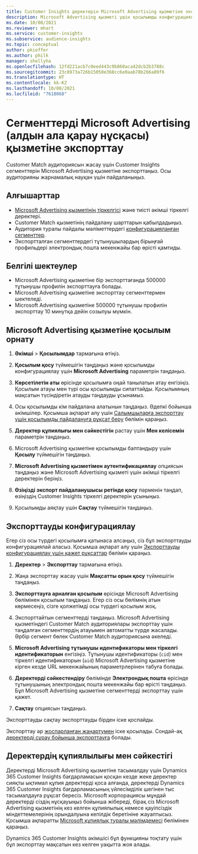 ```yaml
---
title: Customer Insights деректерін Microsoft Advertising қызметіне экспорттау
description: Microsoft Advertising қызметі үшін қосылымды конфигурациялау және экспорттау жолы туралы ақпарат.
ms.date: 10/08/2021
ms.reviewer: mhart
ms.service: customer-insights
ms.subservice: audience-insights
ms.topic: conceptual
author: pkieffer
ms.author: philk
manager: shellyha
ms.openlocfilehash: 12fd221acb7c0eed443c9b860aca42dcb2b3788c
ms.sourcegitcommit: 23c8973a726b15050e368cc6e0aab78b266a89f6
ms.translationtype: HT
ms.contentlocale: kk-KZ
ms.lasthandoff: 10/08/2021
ms.locfileid: "7618068"
---
```

# <a name="export-segments-to-microsoft-advertising-preview"></a>Сегменттерді Microsoft Advertising (алдын ала қарау нұсқасы) қызметіне экспорттау

Customer Match аудиториясын жасау үшін Customer Insights сегменттерін Microsoft Advertising қызметіне экспорттаңыз. Осы аудиторияны жарнамалық науқан үшін пайдаланыңыз.

## <a name="prerequisites"></a>Алғышарттар

-   [Microsoft Advertising қызметінің тіркелгісі](https://ads.microsoft.com/) және тиісті әкімші тіркелгі деректері.
-   Customer Match қызметінің пайдалану шарттарын қабылдадыңыз. 
-   Аудитория туралы пайдалы мәліметтердегі [конфигурацияланған сегменттер](segments.md).
-   Экспортталған сегменттердегі тұтынушылардың бірыңғай профильдері электрондық пошта мекенжайы бар өрісті қамтиды.

## <a name="known-limitations"></a>Белгілі шектеулер

- Microsoft Advertising қызметіне бір экспорттағанда 500000 тұтынушы профилін экспорттауға болады.
- Microsoft Advertising қызметіне экспорттау сегменттермен шектеледі.
- Microsoft Advertising қызметіне 500000 тұтынушы профилін экспорттау 10 минутқа дейін созылуы мүмкін. 


## <a name="set-up-the-connection-to-microsoft-advertising"></a>Microsoft Advertising қызметіне қосылым орнату

1. **Әкімші** > **Қосылымдар** тармағына өтіңіз.

1. **Қосылым қосу** түймешігін таңдаңыз және қосылымды конфигурациялау үшін **Microsoft Advertising** параметрін таңдаңыз.

1. **Көрсетілетін аты** өрісінде қосылымға оңай танылатын атау енгізіңіз. Қосылым атауы мен түрі осы қосылымды сипаттайды. Қосылымның мақсатын түсіндіретін атауды таңдауды ұсынамыз.

1. Осы қосылымды кім пайдалана алатынын таңдаңыз. Әдепкі бойынша әкімшілер. Қосымша ақпарат алу үшін [Салымшыларға экспорттау үшін қосылымды пайдалануға рұқсат беру](connections.md#allow-contributors-to-use-a-connection-for-exports) бөлімін қараңыз.

1. **Деректер құпиялығы мен сәйкестігін** растау үшін **Мен келісемін** параметрін таңдаңыз.

1. Microsoft Advertising қызметіне қосылымды баптандыру үшін **Қосылу** түймешігін таңдаңыз.

1. **Microsoft Advertising қызметімен аутентификациялау** опциясын таңдаңыз және Microsoft Advertising қызметі үшін әкімші тіркелгі деректерін беріңіз.

1. **Өзіңізді экспорт пайдаланушысы ретінде қосу** пәрменін таңдап, өзіңіздің Customer Insights тіркелгі деректерін ұсыныңыз.

1. Қосылымды аяқтау үшін **Сақтау** түймешігін таңдаңыз.

## <a name="configure-an-export"></a>Экспорттауды конфигурациялау

Егер сіз осы түрдегі қосылымға қатынаса алсаңыз, сіз бұл экспорттауды конфигурациялай аласыз. Қосымша ақпарат алу үшін [Экспорттауды конфигурациялау үшін қажет рұқсаттар](export-destinations.md#set-up-a-new-export) бөлімін қараңыз.

1. **Деректер** > **Экспорттау** тармағына өтіңіз.

1. Жаңа экспорттау жасау үшін **Мақсатты орын қосу** түймешігін таңдаңыз.

1. **Экспорттауға арналған қосылым** өрісінде Microsoft Advertising бөлімінен қосылым таңдаңыз. Егер сіз осы бөлімнің атын көрмесеңіз, сізге қолжетімді осы түрдегі қосылым жоқ.

1. Экспорттайтын сегменттерді таңдаңыз. Microsoft Advertising қызметіндегі Customer Match аудиториялары экспорттау үшін таңдалған сегменттердің атауымен автоматты түрде жасалады. Әрбір сегмент бөлек Customer Match аудиториясына әкеледі. 

1. **Microsoft Advertising тұтынушы идентификаторы мен тіркелгі идентификаторын** енгізіңіз. Тұтынушы идентификаторы (`cid`) мен тіркелгі идентификаторын (`aid`) Microsoft Advertising қызметіне кірген кезде URL мекенжайының параметрлерінен табуға болады.

1. **Деректерді сәйкестендіру** бөлімінде **Электрондық пошта** өрісінде тұтынушының электрондық пошта мекенжайы бар өрісті таңдаңыз. Бұл Microsoft Advertising қызметіне сегменттерді экспорттау үшін қажет.

1. **Сақтау** опциясын таңдаңыз.

Экспорттауды сақтау экспорттауды бірден іске қоспайды.

Экспорттау әр [жоспарланған жаңартумен](system.md#schedule-tab) іске қосылады. Сондай-ақ [деректерді сұрау бойынша экспорттауға](export-destinations.md#run-exports-on-demand) болады. 


## <a name="data-privacy-and-compliance"></a>Деректердің құпиялылығы мен сәйкестігі

Деректерді Microsoft Advertising қызметіне тасымалдау үшін Dynamics 365 Customer Insights бағдарламасын қосқан кезде жеке деректер сияқты ықтимал құпия деректерді қоса алғанда, деректерді Dynamics 365 Customer Insights бағдарламасының үйлесімділік шегінен тыс тасымалдауға рұқсат бересіз. Microsoft корпорациясы мұндай деректерді сіздің нұсқауыңыз бойынша жібереді, бірақ сіз Microsoft Advertising қызметінің кез келген құпиялылық немесе қауіпсіздік міндеттемелерінің орындалуына кепілдік беретініне жауаптысыз. Қосымша ақпаратты [Microsoft құпиялық туралы мәлімдемесі](https://go.microsoft.com/fwlink/?linkid=396732) бөлімінен қараңыз.

Dynamics 365 Customer Insights әкімшісі бұл функцияны тоқтату үшін бұл экспорттау мақсатын кез келген уақытта жоя алады.
